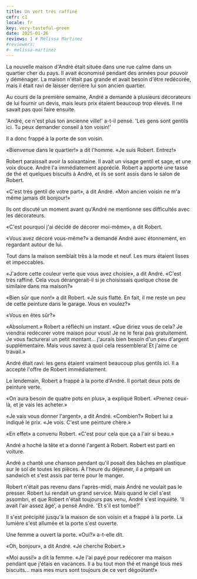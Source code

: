 ```yaml
---
title: Un vert très raffiné
cefr: c1
locale: fr
key: very-tasteful-green
date: 2025-01-26
reviews: 1 # Mélissa Martinez
#reviewers:
#- melissa-martinez
---
```


La nouvelle maison d'André était située dans une rue calme dans un quartier cher du pays. Il avait économisé pendant des années pour pouvoir y déménager. La maison n'était pas grande et avait besoin d'être redécorée, mais il était ravi de laisser derrière lui son ancien quartier.

Au cours de la première semaine, André a demandé à plusieurs décorateurs de lui fournir un devis, mais leurs prix étaient beaucoup trop élevés. Il ne savait pas quoi faire ensuite.

'André, ce n'est plus ton ancienne ville!' a-t-il pensé. 'Les gens sont gentils ici. Tu peux demander conseil à ton voisin!'

Il a donc frappé à la porte de son voisin.

«Bienvenue dans le quartier!» a dit l'homme. «Je suis Robert. Entrez!»

Robert paraissait avoir la soixantaine. Il avait un visage gentil et sage, et une voix douce. André l'a immédiatement apprécié. Robert a apporté une tasse de thé et quelques biscuits à André, et ils se sont assis dans le salon de Robert.

«C'est très gentil de votre part», a dit André. «Mon ancien voisin ne m'a même jamais dit bonjour!»

Ils ont discuté un moment avant qu'André ne mentionne ses difficultés avec les décorateurs.

«C'est pourquoi j'ai décidé de décorer moi-même», a dit Robert.

«Vous avez décoré vous-même?» a demandé André avec étonnement, en regardant autour de lui.

Tout dans la maison semblait très à la mode et neuf. Les murs étaient lisses et impeccables.

«J'adore cette couleur verte que vous avez choisie», a dit André. «C'est très raffiné. Cela vous dérangerait-il si je choisissais quelque chose de similaire dans ma maison?»

«Bien sûr que non!» a dit Robert. «Je suis flatté. En fait, il me reste un peu de cette peinture dans le garage. Vous en voulez?»

«Vous en êtes sûr?»

«Absolument.» Robert a réfléchi un instant. «Que diriez vous de cela? Je viendrai redécorer votre maison pour vous! Je ne le ferai pas gratuitement. Je vous facturerai un petit montant... j'aurais bien besoin d'un peu d'argent supplémentaire. Mais vous savez à quoi cela ressemblera! Et j'aime ce travail.»

André était ravi: les gens étaient vraiment beaucoup plus gentils ici. Il a accepté l'offre de Robert immédiatement.

Le lendemain, Robert a frappé à la porte d'André. Il portait deux pots de peinture verte.

«On aura besoin de quatre pots en plus», a expliqué Robert. «Prenez ceux-là, et je vais les acheter.»

«Je vais vous donner l'argent», a dit André. «Combien?» Robert lui a indiqué le prix. «Je vois. C'est une peinture chère.»

«En effet» a convenu Robert. «C'est pour cela que ça a l'air si beau.»

André a hoché la tête et a donné l'argent à Robert. Robert est parti en voiture.

André a chanté une chanson pendant qu'il posait des bâches en plastique sur le sol de toutes les pièces. À l'heure du déjeuner, il a préparé un sandwich et s'est assis par terre pour le manger.

Robert n'était pas revenu dans l'après-midi, mais André ne voulait pas le presser. Robert lui rendait un grand service. Mais quand le ciel s'est assombri, et que Robert n'était toujours pas venu, André s'est inquiété. 'Il avait l'air assez âgé', a pensé André. 'Et s'il est tombé?'

Il s'est précipité jusqu'à la maison de son voisin et a frappé à la porte. La lumière s'est allumée et la porte s'est ouverte.

Une femme a ouvert la porte. «Oui?» a-t-elle dit.

«Oh, bonjour», a dit André. «Je cherche Robert.»

«Moi aussi!» a dit la femme. «Je l'ai payé pour redécorer ma maison pendant que j'étais en vacances. Il a bu tout mon thé et mangé tous mes biscuits... mais mes murs sont toujours de ce vert dégoûtant!»